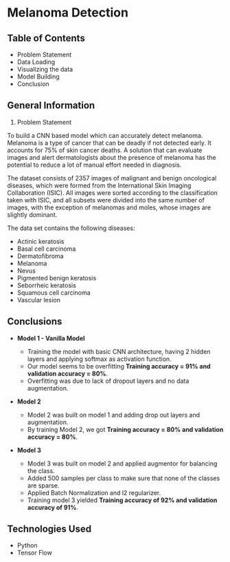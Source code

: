 # Melanoma Detection

## Table of Contents
* Problem Statement
* Data Loading
* Visualizing the data
* Model Building
* Conclusion

## General Information
1. Problem Statement

To build a CNN based model which can accurately detect melanoma. Melanoma is a type of cancer that can be deadly if not detected early. It accounts for 75% of skin cancer deaths. A solution that can evaluate images and alert dermatologists about the presence of melanoma has the potential to reduce a lot of manual effort needed in diagnosis.

The dataset consists of 2357 images of malignant and benign oncological diseases, which were formed from the International Skin Imaging Collaboration (ISIC). All images were sorted according to the classification taken with ISIC, and all subsets were divided into the same number of images, with the exception of melanomas and moles, whose images are slightly dominant.

The data set contains the following diseases:

  - Actinic keratosis
  - Basal cell carcinoma
  - Dermatofibroma
  - Melanoma
  - Nevus
  - Pigmented benign keratosis
  - Seborrheic keratosis
  - Squamous cell carcinoma
  - Vascular lesion

## Conclusions
- **Model 1 - Vanilla Model**
  - Training the model with basic CNN architecture, having 2 hidden layers and applying softmax as activation function.
  - Our model seems to be overfitting **Training accuracy = 91% and validation accuracy = 80%**.
  - Overfitting was due to lack of dropout layers and no data augmentation.

- **Model 2**
  - Model 2 was built on model 1 and adding drop out layers and augmentation.
  - By training Model 2, we got **Training accuracy = 80% and validation accuracy = 80%**.

- **Model 3**
  - Model 3 was built on model 2 and applied augmentor for balancing the class.
  -  Added 500 samples per class to make sure that none of the classes are sparse.
  - Applied Batch Normalization and l2 regularizer.
  - Training model 3 yielded **Training accuracy of 92% and validation accuracy of 91%**.


## Technologies Used
- Python
- Tensor Flow
